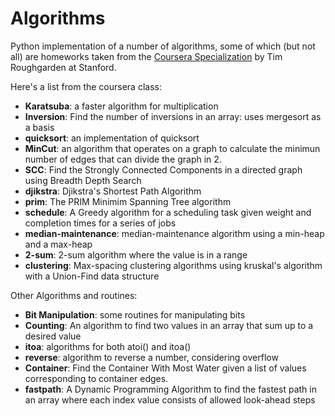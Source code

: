 # Algorithms
Python implementation of a number of algorithms, some of which (but not all) are homeworks taken from the [Coursera Specialization](https://www.coursera.org/specializations/algorithms) by Tim Roughgarden at Stanford. 

Here's a list from the coursera class:
+ **Karatsuba**: a faster algorithm for multiplication
+ **Inversion**: Find the number of inversions in an array: uses mergesort as a basis
+ **quicksort**: an implementation of quicksort
+ **MinCut**: an algorithm that operates on a graph to calculate the minimun number of edges that can divide the graph in 2.
+ **SCC**: Find the Strongly Connected Components in a directed graph using Breadth Depth Search
+ **djikstra**: Djikstra's Shortest Path Algorithm
+ **prim**: The PRIM Minimim Spanning Tree algorithm
+ **schedule**: A Greedy algorithm for a scheduling task given weight and completion times for a series of jobs
+ **median-maintenance**: median-maintenance algorithm using a min-heap and a max-heap
+ **2-sum**: 2-sum algorithm where the value is in a range
+ **clustering**: Max-spacing clustering algorithms using kruskal's algorithm with a Union-Find data structure

Other Algorithms and routines:
+ **Bit Manipulation**: some routines for manipulating bits
+ **Counting**: An algorithm to find two values in an array that sum up to a desired value
+ **itoa**: algorithms for both atoi() and itoa()
+ **reverse**: algorithm to reverse a number, considering overflow
+ **Container**: Find the Container With Most Water given a list of values corresponding to container edges.
+ **fastpath**: A Dynamic Programming Algorithm to find the fastest path in an array where each index value consists of allowed look-ahead steps
